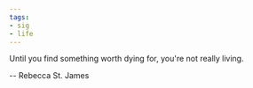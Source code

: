 ```yaml
---
tags:
- sig
- life
---
```




Until you find something worth dying for, you're not really living. 

-- Rebecca St. James